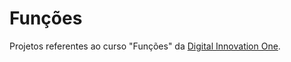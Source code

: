 # Funções

Projetos referentes ao curso "Funções" da [Digital Innovation One](https://digitalinnovation.one/).


